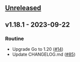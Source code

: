 <a name="unreleased"></a>
## [Unreleased]


<a name="v1.18.1"></a>
## v1.18.1 - 2023-09-22
### Routine
- Upgrade Go to 1.20 ([#14](https://github.com/epam/edp-keycloak-operator/issues/14))
- Update CHANGELOG.md ([#85](https://github.com/epam/edp-keycloak-operator/issues/85))


[Unreleased]: https://github.com/epam/edp-keycloak-operator/compare/v1.18.1...HEAD
